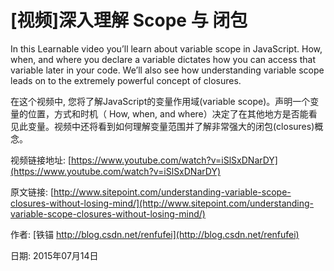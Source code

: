 # [视频]深入理解 Scope 与 闭包 


In this Learnable video you’ll learn about variable scope in JavaScript. How, when, and where you declare a variable dictates how you can access that variable later in your code. We’ll also see how understanding variable scope leads on to the extremely powerful concept of closures.


在这个视频中, 您将了解JavaScript的变量作用域(variable scope)。声明一个变量的位置，方式和时机（ How, when, and where）决定了在其他地方是否能看见此变量。视频中还将看到如何理解变量范围并了解非常强大的闭包(closures)概念。


视频链接地址: [https://www.youtube.com/watch?v=iSlSxDNarDY](https://www.youtube.com/watch?v=iSlSxDNarDY)


原文链接: [http://www.sitepoint.com/understanding-variable-scope-closures-without-losing-mind/](http://www.sitepoint.com/understanding-variable-scope-closures-without-losing-mind/)

作者: [铁锚 http://blog.csdn.net/renfufei](http://blog.csdn.net/renfufei)

日期: 2015年07月14日
